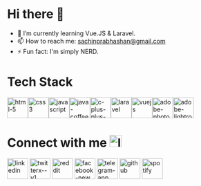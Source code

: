 

<h1>Hi there 👋</h1>

<!--
**SachinPrabhashan/SachinPrabhashan** is a ✨ _special_ ✨ repository because its `README.md` (this file) appears on your GitHub profile.

Here are some ideas to get you started:

- 🔭 I’m currently working on ...

- 👯 I’m looking to collaborate on ...
- 🤔 I’m looking for help with ...
- 💬 Ask me about ...
- 😄 Pronouns: ...
-->
- 🌱 I’m currently learning Vue.JS & Laravel.
- 📫 How to reach me: sachinprabhashan@gmail.com
- ⚡ Fun fact: I'm simply NERD.

<h1>Tech Stack</h1>
<div style="display:flex;"><img width="48" height="48" src="https://img.icons8.com/fluency/48/html-5.png" alt="html-5"/>
<img width="48" height="48" src="https://img.icons8.com/fluency/48/css3.png" alt="css3"/>
<img width="48" height="48" src="https://img.icons8.com/fluency/48/javascript.png" alt="javascript"/>

<img width="48" height="48" src="https://img.icons8.com/fluency/48/java-coffee-cup-logo.png" alt="java-coffee-cup-logo"/>
<img width="48" height="48" src="https://img.icons8.com/fluency/48/c-plus-plus-logo.png" alt="c-plus-plus-logo"/>

<img width="48" height="48" src="https://img.icons8.com/fluency/48/laravel.png" alt="laravel"/>
<img width="48" height="48" src="https://img.icons8.com/fluency/48/vuejs.png" alt="vuejs"/>

<img width="48" height="48" src="https://img.icons8.com/fluency/48/adobe-photoshop.png" alt="adobe-photoshop"/>
<img width="48" height="48" src="https://img.icons8.com/fluency/48/adobe-lightroom.png" alt="adobe-lightroom"/>


</div>


<h1>Connect with me <img width="28" height="28" src="https://img.icons8.com/fluency/48/link.png" alt="link"/></h1>
<a href="https://www.linkedin.com/sachinrathnayake"><img width="48" height="48" src="https://img.icons8.com/fluency/48/linkedin.png" alt="linkedin"/></a>
<a href="https://"><img width="48" height="48" src="https://img.icons8.com/fluency/48/twitterx--v1.png" alt="twitterx--v1"/></a>
<a href="https://"><img width="48" height="48" src="https://img.icons8.com/fluency/48/reddit.png" alt="reddit"/></a>
<a href="https://"><img width="48" height="48" src="https://img.icons8.com/fluency/48/facebook-new.png" alt="facebook-new"/></a>
<a href="https://"><img width="48" height="48" src="https://img.icons8.com/fluency/48/telegram-app.png" alt="telegram-app"/></a>
<a href="https://"><img width="48" height="48" src="https://img.icons8.com/fluency/48/github.png" alt="github"/></a>
<a href="https://"><img width="48" height="48" src="https://img.icons8.com/fluency/48/spotify.png" alt="spotify"/></a>
<a href="https://"></a>
<a href="https://"></a>
